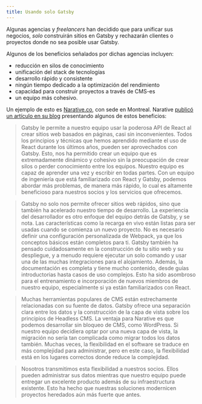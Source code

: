 ```yaml
---
title: Usando solo Gatsby
---
```


Algunas agencias y _freelancers_ han decidido que para unificar sus negocios, _solo_ construirán sitios en Gatsby y rechazarán clientes o proyectos donde no sea posible usar Gatsby.

Algunos de los beneficios señalados por dichas agencias incluyen:

- reducción en silos de conocimiento
- unificación del stack de tecnologías
- desarrollo rápido y consistente
- ningún tiempo dedicado a la optimización del rendimiento
- capacidad para construir proyectos a través de CMS-es
- un equipo más cohesivo.

Un ejemplo de esto es [Narative.co](https://www.narative.co/), con sede en Montreal. Narative [publicó un artículo en su blog](/blog/2018-06-18-why-narative-loves-gatsby/) presentando algunos de estos beneficios:

> Gatsby le permite a nuestro equipo usar la poderosa API de React al crear sitios web basados en páginas, casi sin inconvenientes. Todos los principios y técnicas que hemos aprendido mediante el uso de React durante los últimos años, pueden ser aprovechados con Gatsby. Esto, nos ha permitido crear un equipo que es extremadamente dinámico y cohesivo sin la preocupación de crear silos o perder conocimiento entre los equipos. Nuestro equipo es capaz de aprender una vez y escribir en todas partes. Con un equipo de ingeniería que está familiarizado con React y Gatsby, podemos abordar más problemas, de manera más rápido, lo cual es altamente beneficioso para nuestros socios y los servicios que ofrecemos.

> Gatsby no solo nos permite ofrecer sitios web rápidos, sino que también ha acelerado nuestro tiempo de desarrollo. La experiencia del desarrollador es otro enfoque del equipo detrás de Gatsby, y se nota. Las características como la recarga en vivo están listas para ser usadas cuando se comienza un nuevo proyecto. No es necesario definir una configuración personalizada de Webpack, ya que los conceptos básicos están completos para ti. Gatsby también ha pensado cuidadosamente en la construcción de tu sitio web y su despliegue, y a menudo requiere ejecutar un solo comando y usar una de las muchas integraciones para el alojamiento. Además, la documentación es completa y tiene mucho contenido, desde guías introductorias hasta casos de uso complejos. Esto ha sido asombroso para el entrenamiento e incorporación de nuevos miembros de nuestro equipo, especialmente si ya están familiarizados con React.

> Muchas herramientas populares de CMS están estrechamente relacionadas con su fuente de datos. Gatsby ofrece una separación clara entre los datos y la construcción de la capa de vista sobre los principios de Headless CMS. La ventaja para Narative es que podemos desarrollar sin bloqueo de CMS, como WordPress. Si nuestro equipo decidiera optar por una nueva capa de vista, la migración no sería tan complicada como migrar todos los datos también. Muchas veces, la flexibilidad en el software se traduce en más complejidad para administrar, pero en este caso, la flexibilidad está en los lugares correctos donde reduce la complejidad.

> Nosotros transmitimos esta flexibilidad a nuestros socios. Ellos pueden administrar sus datos mientras que nuestro equipo puede entregar un excelente producto además de su infraestructura existente. Esto ha hecho que nuestras soluciones modernicen proyectos heredados aún más fuerte que antes.
